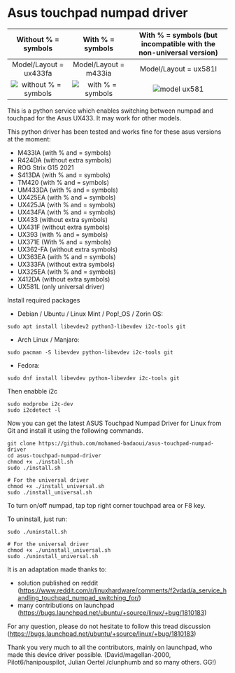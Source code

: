 # Asus touchpad numpad driver

| Without % = symbols             |  With % = symbols       |  With % = symbols (but incompatible with the non-universal version) |
|:-------------------------:|:-------------------------:|:-------------------------:|
| Model/Layout = ux433fa          | Model/Layout = m433ia   | Model/Layout = ux581l |
| ![without % = symbols](https://github.com/mohamed-badaoui/ux433-touchpad-numpad/blob/main/Asus-ZenBook-UX433FA.jpg)  |  ![with % = symbols](https://github.com/mohamed-badaoui/ux433-touchpad-numpad/blob/main/Asus-VivoBook-M433IA.jpg) | ![model ux581](https://raw.githubusercontent.com/YannikSc/asus-touchpad-numpad-driver/main/Asus-ZenBook-UX581l.jpg) |

This is a python service which enables switching between numpad and touchpad for the Asus UX433.
It may work for other models.

This python driver has been tested and works fine for these asus versions at the moment:
- M433IA (with % and = symbols)
- R424DA (without extra symbols)
- ROG Strix G15 2021 
- S413DA (with % and = symbols)
- TM420 (with % and = symbols)
- UM433DA (with % and = symbols)
- UX425EA (with % and = symbols)
- UX425JA (with % and = symbols)
- UX434FA (with % and = symbols)
- UX433 (without extra symbols)
- UX431F (without extra symbols)
- UX393 (with % and = symbols)
- UX371E (With % and = symbols)
- UX362-FA (without extra symbols)
- UX363EA (with % and = symbols)
- UX333FA (without extra symbols)
- UX325EA (with % and = symbols)
- X412DA (without extra symbols)
- UX581L (only universal driver)

Install required packages

- Debian / Ubuntu / Linux Mint / Pop!_OS / Zorin OS:
```
sudo apt install libevdev2 python3-libevdev i2c-tools git
```

- Arch Linux / Manjaro:
```
sudo pacman -S libevdev python-libevdev i2c-tools git
```

- Fedora:
```
sudo dnf install libevdev python-libevdev i2c-tools git
```

Then enabble i2c
```
sudo modprobe i2c-dev
sudo i2cdetect -l
```

Now you can get the latest ASUS Touchpad Numpad Driver for Linux from Git and install it using the following commands.
```
git clone https://github.com/mohamed-badaoui/asus-touchpad-numpad-driver
cd asus-touchpad-numpad-driver
chmod +x ./install.sh
sudo ./install.sh

# For the universal driver
chmod +x ./install_universal.sh
sudo ./install_universal.sh
```

To turn on/off numpad, tap top right corner touchpad area or F8 key.

To uninstall, just run:
```
sudo ./uninstall.sh

# For the universal driver
chmod +x ./uninstall_universal.sh
sudo ./uninstall_universal.sh
```

It is an adaptation made thanks to:
 - solution published on reddit (https://www.reddit.com/r/linuxhardware/comments/f2vdad/a_service_handling_touchpad_numpad_switching_for/) 
 - many contributions on launchpad (https://bugs.launchpad.net/ubuntu/+source/linux/+bug/1810183)

For any question, please do not hesitate to follow this tread discussion
(https://bugs.launchpad.net/ubuntu/+source/linux/+bug/1810183)

Thank you very much to all the contributors, mainly on launchpad, who made this device driver possible. (David/magellan-2000, Pilot6/hanipouspilot, Julian Oertel /clunphumb and so many others. GG!)

